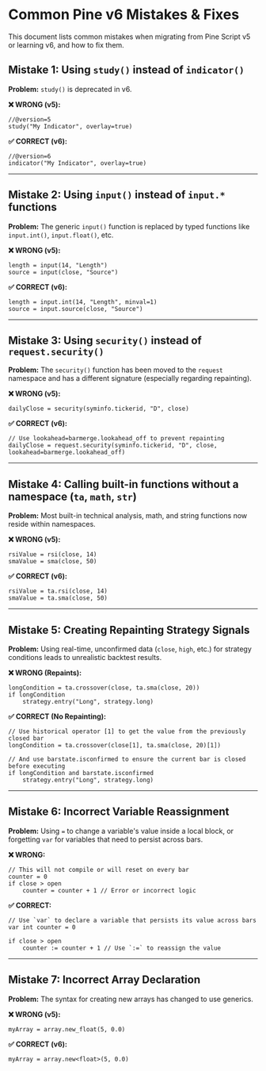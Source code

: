 # Common Pine v6 Mistakes & Fixes

This document lists common mistakes when migrating from Pine Script v5 or learning v6, and how to fix them.

## Mistake 1: Using `study()` instead of `indicator()`

**Problem:** `study()` is deprecated in v6.

**❌ WRONG (v5):**
```pine
//@version=5
study("My Indicator", overlay=true)
```

**✅ CORRECT (v6):**
```pine
//@version=6
indicator("My Indicator", overlay=true)
```

---

## Mistake 2: Using `input()` instead of `input.*` functions

**Problem:** The generic `input()` function is replaced by typed functions like `input.int()`, `input.float()`, etc.

**❌ WRONG (v5):**
```pine
length = input(14, "Length")
source = input(close, "Source")
```

**✅ CORRECT (v6):**
```pine
length = input.int(14, "Length", minval=1)
source = input.source(close, "Source")
```

---

## Mistake 3: Using `security()` instead of `request.security()`

**Problem:** The `security()` function has been moved to the `request` namespace and has a different signature (especially regarding repainting).

**❌ WRONG (v5):**
```pine
dailyClose = security(syminfo.tickerid, "D", close)
```

**✅ CORRECT (v6):**
```pine
// Use lookahead=barmerge.lookahead_off to prevent repainting
dailyClose = request.security(syminfo.tickerid, "D", close, lookahead=barmerge.lookahead_off)
```

---

## Mistake 4: Calling built-in functions without a namespace (`ta`, `math`, `str`)

**Problem:** Most built-in technical analysis, math, and string functions now reside within namespaces.

**❌ WRONG (v5):**
```pine
rsiValue = rsi(close, 14)
smaValue = sma(close, 50)
```

**✅ CORRECT (v6):**
```pine
rsiValue = ta.rsi(close, 14)
smaValue = ta.sma(close, 50)
```

---

## Mistake 5: Creating Repainting Strategy Signals

**Problem:** Using real-time, unconfirmed data (`close`, `high`, etc.) for strategy conditions leads to unrealistic backtest results.

**❌ WRONG (Repaints):**
```pine
longCondition = ta.crossover(close, ta.sma(close, 20))
if longCondition
    strategy.entry("Long", strategy.long)
```

**✅ CORRECT (No Repainting):**
```pine
// Use historical operator [1] to get the value from the previously closed bar
longCondition = ta.crossover(close[1], ta.sma(close, 20)[1])

// And use barstate.isconfirmed to ensure the current bar is closed before executing
if longCondition and barstate.isconfirmed
    strategy.entry("Long", strategy.long)
```

---

## Mistake 6: Incorrect Variable Reassignment

**Problem:** Using `=` to change a variable's value inside a local block, or forgetting `var` for variables that need to persist across bars.

**❌ WRONG:**
```pine
// This will not compile or will reset on every bar
counter = 0
if close > open
    counter = counter + 1 // Error or incorrect logic
```

**✅ CORRECT:**
```pine
// Use `var` to declare a variable that persists its value across bars
var int counter = 0

if close > open
    counter := counter + 1 // Use `:=` to reassign the value
```

---

## Mistake 7: Incorrect Array Declaration

**Problem:** The syntax for creating new arrays has changed to use generics.

**❌ WRONG (v5):**
```pine
myArray = array.new_float(5, 0.0)
```

**✅ CORRECT (v6):**
```pine
myArray = array.new<float>(5, 0.0)
```
